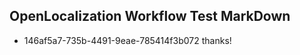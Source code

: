 ## OpenLocalization Workflow Test MarkDown
* 146af5a7-735b-4491-9eae-785414f3b072 thanks!

<!--HONumber=Sep16_HO1-->


